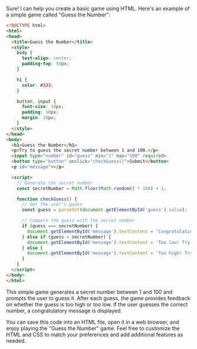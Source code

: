 Sure! I can help you create a basic game using HTML. Here's an example of a simple game called "Guess the Number":

```html
<!DOCTYPE html>
<html>
<head>
  <title>Guess the Number</title>
  <style>
    body {
      text-align: center;
      padding-top: 50px;
    }

    h1 {
      color: #333;
    }

    button, input {
      font-size: 18px;
      padding: 10px;
      margin: 10px;
    }
  </style>
</head>
<body>
  <h1>Guess the Number</h1>
  <p>Try to guess the secret number between 1 and 100.</p>
  <input type="number" id="guess" min="1" max="100" required>
  <button type="button" onclick="checkGuess()">Submit</button>
  <p id="message"></p>

  <script>
    // Generate the secret number
    const secretNumber = Math.floor(Math.random() * 100) + 1;

    function checkGuess() {
      // Get the user's guess
      const guess = parseInt(document.getElementById('guess').value);

      // Compare the guess with the secret number
      if (guess === secretNumber) {
        document.getElementById('message').textContent = 'Congratulations! You guessed the number!';
      } else if (guess < secretNumber) {
        document.getElementById('message').textContent = 'Too low! Try a higher number.';
      } else {
        document.getElementById('message').textContent = 'Too high! Try a lower number.';
      }
    }
  </script>
</body>
</html>
```

This simple game generates a secret number between 1 and 100 and prompts the user to guess it. After each guess, the game provides feedback on whether the guess is too high or too low. If the user guesses the correct number, a congratulatory message is displayed.

You can save this code into an HTML file, open it in a web browser, and enjoy playing the "Guess the Number" game. Feel free to customize the HTML and CSS to match your preferences and add additional features as needed. 
